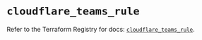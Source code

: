 # `cloudflare_teams_rule`

Refer to the Terraform Registry for docs: [`cloudflare_teams_rule`](https://registry.terraform.io/providers/cloudflare/cloudflare/4.22.0/docs/resources/teams_rule).
